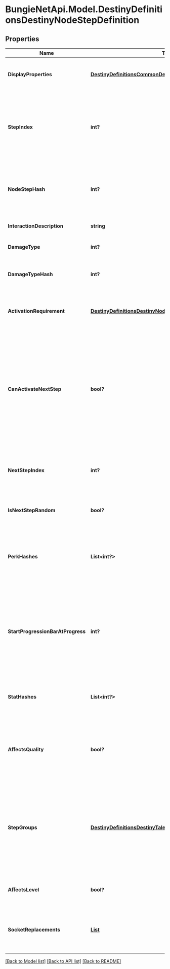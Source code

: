 # BungieNetApi.Model.DestinyDefinitionsDestinyNodeStepDefinition
## Properties

Name | Type | Description | Notes
------------ | ------------- | ------------- | -------------
**DisplayProperties** | [**DestinyDefinitionsCommonDestinyDisplayPropertiesDefinition**](DestinyDefinitionsCommonDestinyDisplayPropertiesDefinition.md) | These are the display properties actually used to render the Talent Node. The currently active step&#39;s displayProperties are shown. | [optional] 
**StepIndex** | **int?** | The index of this step in the list of Steps on the Talent Node.  Unfortunately, this is the closest thing we have to an identifier for the Step: steps are not provided a content version agnostic identifier. This means that, when you are dealing with talent nodes, you will need to first ensure that you have the latest version of content. | [optional] 
**NodeStepHash** | **int?** | The hash of this node step. Unfortunately, while it can be used to uniquely identify the step within a node, it is also content version dependent and should not be relied on without ensuring you have the latest vesion of content. | [optional] 
**InteractionDescription** | **string** | If you can interact with this node in some way, this is the localized description of that interaction. | [optional] 
**DamageType** | **int?** | An enum representing a damage type granted by activating this step, if any. | [optional] 
**DamageTypeHash** | **int?** | If the step provides a damage type, this will be the hash identifier used to look up the damage type&#39;s DestinyDamageTypeDefinition. | [optional] 
**ActivationRequirement** | [**DestinyDefinitionsDestinyNodeActivationRequirement**](DestinyDefinitionsDestinyNodeActivationRequirement.md) | If the step has requirements for activation (they almost always do, if nothing else than for the Talent Grid&#39;s Progression to have reached a certain level), they will be defined here. | [optional] 
**CanActivateNextStep** | **bool?** | There was a time when talent nodes could be activated multiple times, and the effects of subsequent Steps would be compounded on each other, essentially \&quot;upgrading\&quot; the node. We have moved away from this, but theoretically the capability still exists.  I continue to return this in case it is used in the future: if true and this step is the current step in the node, you are allowed to activate the node a second time to receive the benefits of the next step in the node, which will then become the active step. | [optional] 
**NextStepIndex** | **int?** | The stepIndex of the next step in the talent node, or -1 if this is the last step or if the next step to be chosen is random.  This doesn&#39;t really matter anymore unless canActivateNextStep begins to be used again. | [optional] 
**IsNextStepRandom** | **bool?** | If true, the next step to be chosen is random, and if you&#39;re allowed to activate the next step. (if canActivateNextStep &#x3D; true) | [optional] 
**PerkHashes** | **List<int?>** | The list of hash identifiers for Perks (DestinySandboxPerkDefinition) that are applied when this step is active. Perks provide a variety of benefits and modifications - examine DestinySandboxPerkDefinition to learn more. | [optional] 
**StartProgressionBarAtProgress** | **int?** | When the Talent Grid&#39;s progression reaches this value, the circular \&quot;progress bar\&quot; that surrounds the talent node should be shown.  This also indicates the lower bound of said progress bar, with the upper bound being the progress required to reach activationRequirement.gridLevel. (at some point I should precalculate the upper bound and put it in the definition to save people time) | [optional] 
**StatHashes** | **List<int?>** | When the step provides stat benefits on the item or character, this is the list of hash identifiers for stats (DestinyStatDefinition) that are provided. | [optional] 
**AffectsQuality** | **bool?** | If this is true, the step affects the item&#39;s Quality in some way. See DestinyInventoryItemDefinition for more information about the meaning of Quality. I already made a joke about Zen and the Art of Motorcycle Maintenance elsewhere in the documentation, so I will avoid doing it again. Oops too late | [optional] 
**StepGroups** | [**DestinyDefinitionsDestinyTalentNodeStepGroups**](DestinyDefinitionsDestinyTalentNodeStepGroups.md) | In Destiny 1, the Armory&#39;s Perk Filtering was driven by a concept of TalentNodeStepGroups: categorizations of talent nodes based on their functionality. While the Armory isn&#39;t a BNet-facing thing for now, and the new Armory will need to account for Sockets rather than Talent Nodes, this categorization capability feels useful enough to still keep around. | [optional] 
**AffectsLevel** | **bool?** | If true, this step can affect the level of the item. See DestinyInventoryItemDefintion for more information about item levels and their effect on stats. | [optional] 
**SocketReplacements** | [**List<DestinyDefinitionsDestinyNodeSocketReplaceResponse>**](DestinyDefinitionsDestinyNodeSocketReplaceResponse.md) | If this step is activated, this will be a list of information used to replace socket items with new Plugs. See DestinyInventoryItemDefinition for more information about sockets and plugs. | [optional] 

[[Back to Model list]](../README.md#documentation-for-models) [[Back to API list]](../README.md#documentation-for-api-endpoints) [[Back to README]](../README.md)

